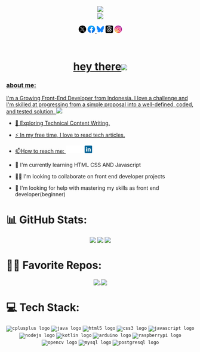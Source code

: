 <!--
**msalmanrafadhlih/msalmanrafadhlih** is a ✨ _special_ ✨ repository because its `README.md` (this file) appears on your GitHub profile.

Here are some ideas to get you started:

- 🔭 I’m currently working on ...
- 🌱 I’m currently learning ...
- 👯 I’m looking to collaborate on ...
- 🤔 I’m looking for help with ...
- 💬 Ask me about ...
- 📫 How to reach me: ...
- 😄 Pronouns: ...
- ⚡ Fun fact: ...
-->

<div id="header" align="center">
  <img src="https://media.giphy.com/media/M9gbBd9nbDrOTu1Mqx/giphy.gif" width="200"/>
</div>

<div id="badges" align="center">
  <a href=""> <img src="https://img.shields.io/badge/my_portfolio-000?style=for-the-badge&logo=ko-fi&logoColor=white" alt-"Portfolio Badge"/></a><br>
 
  <code><a href="https://x.com/Rafadhlih" target="_blank"><img height="20" alt="twitter" src="/assets/x.png"></a></code> 
  <code><a href="" target="_blank"><img height="20" alt="facebook" src="/assets/facebook.png"></code>
  <code><a href="https://bsky.app/profile/msalmanrafadhlih.bsky.social" target="_blank"><img height="20" alt="bluesky" src="/assets/bluesky2.png"></a></code>
  <code><a href="https://www.threads.net/@msalmanrafadhlih" target="_blank"><img height="20" alt="threads" src="/assets/threads.png"></a></code>
  <code><a href="https://www.instagram.com/msalmanrafadhlih" target="_blank"><img height="20" alt="instagram" src="/assets/instagram1.png"></code>

</div>
<div align="center">
  <img src="https://komarev.com/ghpvc/?username=msalmanrafadhlih&style=flat-square&color=blue" alt="" align="center"/><br> 
  <h1>hey there<img src="https://media.giphy.com/media/hvRJCLFzcasrR4ia7z/giphy.gif" width="30px"/></h1>
</div>

<!-- Experiences -->
### about me:
I'm a Growing Front-End Developer from Indonesia. I love a challenge and I'm skilled at progressing from a simple proposal into a well-defined, coded, and tested solution. <img src="https://media.giphy.com/media/WUlplcMpOCEmTGBtBW/giphy.gif" width="30">
- :seedling: Exploring Technical Content Writing.

- :zap: In my free time, I love to read tech articles.

- :mailbox:How to reach me: <code><a href="https://www.linkedin.com/in/moch-salman-al-fadhlih-298aa0208"><img height="20" alt="twitter" src="/assets/linkedin-white.png"></a></code><br>
- 🧠 I'm currently learning HTML CSS AND Javascript

- 👯‍♀️ I'm looking to collaborate on front end developer projects

- 🤔 I'm looking for help with mastering my skills as front end developer(beginner)

###

# 📊 GitHub Stats:
<p align="center">
  <img height="170" src="https://github-readme-stats.vercel.app/api?username=msalmanrafadhlih&count_private=true&include_all_commits=true&show_icons=true&theme=dracula&rank_icon=github" />
  <img height="170" src="https://github-readme-stats.vercel.app/api/top-langs/?username=msalmanrafadhlih&layout=compact&theme=dracula" />
  <img height="170" src="https://streak-stats.demolab.com/?user=msalmanrafadhlih&theme=dracula" />
</p>

# 👨‍💻 Favorite Repos:
<p align="center">
  <a href="https://github.com/msalmanrafadhlih/mihon">
    <img height="130" align="center" src="https://github-readme-stats.vercel.app/api/pin/?username=msalmanrafadhlih&repo=mihon&theme=dracula&description_lines_count=2" />
  </a>
  <a href="https://github.com/msalmanrafadhlih/ensiklopedia-github.io">
    <img height="130" align="center" src="https://github-readme-stats.vercel.app/api/pin/?username=msalmanrafadhlih&repo=ensiklopedia-github.io&theme=dracula&description_lines_count=2" />
  </a>
</p>

###

# 💻 Tech Stack:

<p align="center">
  <code><img src="https://cdn.jsdelivr.net/gh/devicons/devicon/icons/cplusplus/cplusplus-original.svg" height="40" alt="cplusplus logo"/></code>
  <code><img src="https://cdn.jsdelivr.net/gh/devicons/devicon/icons/java/java-original.svg" height="40" alt="java logo"  /></code>
  <code><img src="https://cdn.jsdelivr.net/gh/devicons/devicon/icons/html5/html5-original.svg" height="40" alt="html5 logo"  /></code>
  <code><img src="https://cdn.jsdelivr.net/gh/devicons/devicon/icons/css3/css3-original.svg" height="40" alt="css3 logo"  /></code>
  <code><img src="https://cdn.jsdelivr.net/gh/devicons/devicon/icons/javascript/javascript-original.svg" height="40" alt="javascript logo"  /></code>
  <code><img src="https://cdn.jsdelivr.net/gh/devicons/devicon/icons/nodejs/nodejs-original.svg" height="40" alt="nodejs logo"  /></code>
  <code><img src="https://cdn.jsdelivr.net/gh/devicons/devicon/icons/kotlin/kotlin-original.svg" height="40" alt="kotlin logo"  /></code>
  <code><img src="https://cdn.jsdelivr.net/gh/devicons/devicon/icons/arduino/arduino-original.svg" height="40" alt="arduino logo"  /></code>
  <code><img src="https://cdn.jsdelivr.net/gh/devicons/devicon/icons/raspberrypi/raspberrypi-original.svg" height="40" alt="raspberrypi logo"  /></code>
  <code><img src="https://cdn.jsdelivr.net/gh/devicons/devicon/icons/opencv/opencv-original.svg" height="40" alt="opencv logo"  /></code>
  <code><img src="https://cdn.jsdelivr.net/gh/devicons/devicon/icons/mysql/mysql-original.svg" height="40" alt="mysql logo"  /></code>
  <code><img src="https://cdn.jsdelivr.net/gh/devicons/devicon/icons/postgresql/postgresql-original.svg" height="40" alt="postgresql logo"  /></code>
</p>
